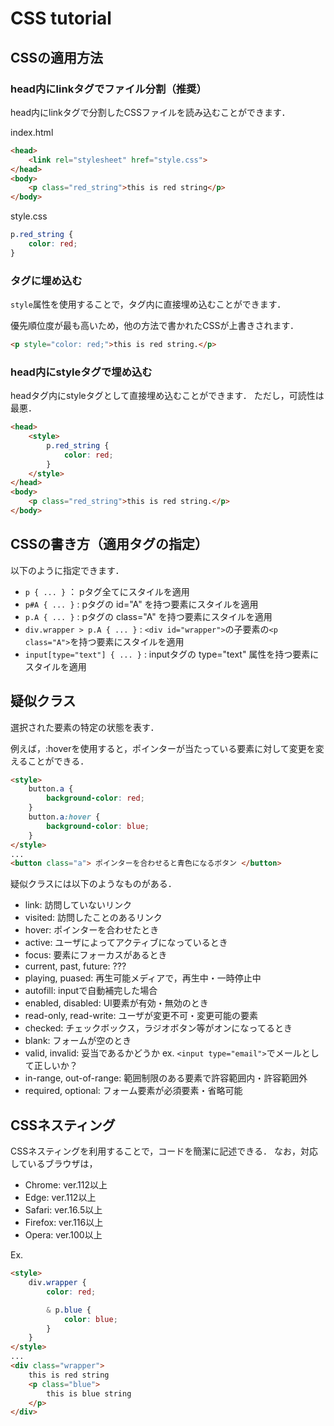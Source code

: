 # CSS tutorial

## CSSの適用方法

### head内にlinkタグでファイル分割（推奨）
head内にlinkタグで分割したCSSファイルを読み込むことができます．

index.html
```HTML
<head>
    <link rel="stylesheet" href="style.css">
</head>
<body>
    <p class="red_string">this is red string</p>
</body>
```

style.css
```css
p.red_string {
    color: red;
}
```

### タグに埋め込む
`style`属性を使用することで，タグ内に直接埋め込むことができます．

優先順位度が最も高いため，他の方法で書かれたCSSが上書きされます．

```HTML
<p style="color: red;">this is red string.</p>
```

### head内にstyleタグで埋め込む
headタグ内にstyleタグとして直接埋め込むことができます．
ただし，可読性は最悪．

```HTML
<head>
    <style>
        p.red_string {
            color: red;
        }
    </style>
</head>
<body>
    <p class="red_string">this is red string.</p>
</body>
```

## CSSの書き方（適用タグの指定）
以下のように指定できます．

- `p { ... }` ： pタグ全てにスタイルを適用
- `p#A { ... }` : pタグの id="A" を持つ要素にスタイルを適用
- `p.A { ... }` : pタグの class="A" を持つ要素にスタイルを適用
- `div.wrapper > p.A { ... }` : `<div id="wrapper">`の子要素の`<p class="A">`を持つ要素にスタイルを適用
- `input[type="text"] { ... }` : inputタグの type="text" 属性を持つ要素にスタイルを適用

## 疑似クラス
選択された要素の特定の状態を表す．

例えば，:hoverを使用すると，ポインターが当たっている要素に対して変更を変えることができる．

```HTML
<style>
    button.a {
        background-color: red;
    }
    button.a:hover {
        background-color: blue;
    }
</style>
...
<button class="a"> ポインターを合わせると青色になるボタン </button>
```

疑似クラスには以下のようなものがある．
- link: 訪問していないリンク
- visited: 訪問したことのあるリンク
- hover: ポインターを合わせたとき
- active: ユーザによってアクティブになっているとき
- focus: 要素にフォーカスがあるとき
- current, past, future: ???
- playing, puased: 再生可能メディアで，再生中・一時停止中
- autofill: inputで自動補完した場合
- enabled, disabled: UI要素が有効・無効のとき
- read-only, read-write: ユーザが変更不可・変更可能の要素
- checked: チェックボックス，ラジオボタン等がオンになってるとき
- blank: フォームが空のとき
- valid, invalid: 妥当であるかどうか ex. `<input type="email">`でメールとして正しいか？
- in-range, out-of-range: 範囲制限のある要素で許容範囲内・許容範囲外
- required, optional: フォーム要素が必須要素・省略可能

## CSSネスティング
CSSネスティングを利用することで，コードを簡潔に記述できる．
なお，対応しているブラウザは，
- Chrome: ver.112以上
- Edge: ver.112以上
- Safari: ver.16.5以上
- Firefox: ver.116以上
- Opera: ver.100以上

Ex.

```HTML
<style>
    div.wrapper {
        color: red;

        & p.blue {
            color: blue;
        }
    }
</style>
...
<div class="wrapper">
    this is red string
    <p class="blue">
        this is blue string
    </p>
</div>
```